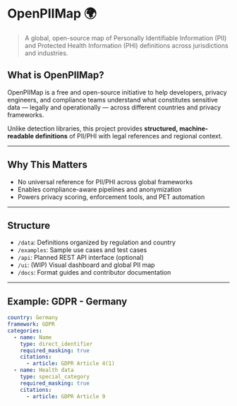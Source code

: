 # OpenPIIMap 🌍
> A global, open-source map of Personally Identifiable Information (PII) and Protected Health Information (PHI) definitions across jurisdictions and industries.

## What is OpenPIIMap?

OpenPIIMap is a free and open-source initiative to help developers, privacy engineers, and compliance teams understand what constitutes sensitive data — legally and operationally — across different countries and privacy frameworks.

Unlike detection libraries, this project provides **structured, machine-readable definitions** of PII/PHI with legal references and regional context.

---

## Why This Matters

- No universal reference for PII/PHI across global frameworks  
- Enables compliance-aware pipelines and anonymization  
- Powers privacy scoring, enforcement tools, and PET automation

---

## Structure

- `/data`: Definitions organized by regulation and country
- `/examples`: Sample use cases and test cases
- `/api`: Planned REST API interface (optional)
- `/ui`: (WIP) Visual dashboard and global PII map
- `/docs`: Format guides and contributor documentation

---

## Example: GDPR - Germany

```yaml
country: Germany
framework: GDPR
categories:
  - name: Name
    type: direct_identifier
    required_masking: true
    citations:
      - article: GDPR Article 4(1)
  - name: Health data
    type: special_category
    required_masking: true
    citations:
      - article: GDPR Article 9
